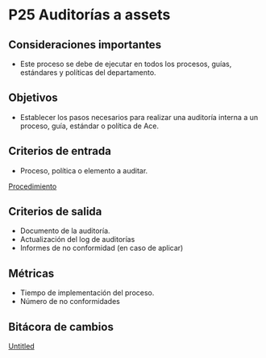 # P25 Auditorías a assets

## Consideraciones importantes

- Este proceso se debe de ejecutar en todos los procesos, guías, estándares y políticas del departamento.

## Objetivos

- Establecer los pasos necesarios para realizar una auditoría interna a un proceso, guía, estándar o política de Ace.

## Criterios de entrada

- Proceso, política o elemento a auditar.

[Procedimiento](P25%20Auditori%CC%81as%20a%20assets%20386d7b5b7b17435eb70e22f8f6ee7f08/Procedimiento%20f7d5472bf92f4cccb1dcef14ba920936.csv)

## Criterios de salida

- Documento de la auditoría.
- Actualización del log de auditorías
- Informes de no conformidad (en caso de aplicar)

## Métricas

- Tiempo de implementación del proceso.
- Número de no conformidades

## Bitácora de cambios

[Untitled](P25%20Auditori%CC%81as%20a%20assets%20386d7b5b7b17435eb70e22f8f6ee7f08/Untitled%20Database%20f6907eaa82c04fc6ad86a032597bfdb2.csv)